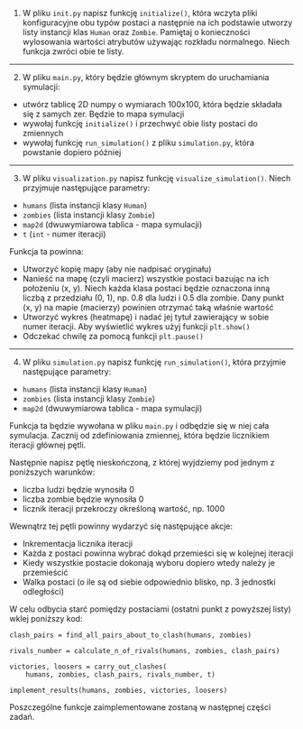 1. W pliku `init.py` napisz funkcję `initialize()`, która wczyta pliki konfiguracyjne obu typów postaci a następnie na ich podstawie utworzy listy instancji klas `Human` oraz `Zombie`. Pamiętaj o konieczności wylosowania wartości atrybutów używając rozkładu normalnego. Niech funkcja zwróci obie te listy.

---
2. W pliku `main.py`, który będzie głównym skryptem do uruchamiania symulacji:
 - utwórz tablicę 2D numpy o wymiarach 100x100, która będzie składała się z samych zer. Będzie to mapa symulacji
 - wywołaj funkcję `initialize()` i przechwyć obie listy postaci do zmiennych
 - wywołaj funkcję `run_simulation()` z pliku `simulation.py`, która powstanie dopiero później

---
3. W pliku `visualization.py` napisz funkcję `visualize_simulation()`. Niech przyjmuje następujące parametry:
 - `humans` (lista instancji klasy `Human`) 
 - `zombies` (lista instancji klasy `Zombie`)
 - `map2d` (dwuwymiarowa tablica - mapa symulacji)
 - `t` (`int` - numer iteracji)

Funkcja ta powinna:
- Utworzyć kopię mapy (aby nie nadpisać oryginału)
- Nanieść na mapę (czyli macierz) wszystkie postaci bazując na ich położeniu (x, y). Niech każda klasa postaci będzie oznaczona inną liczbą z przedziału (0, 1), np. 0.8 dla ludzi i 0.5 dla zombie. Dany punkt (x, y) na mapie (macierzy) powinien otrzymać taką właśnie wartość 
- Utworzyć wykres (heatmapę) i nadać jej tytuł zawierający w sobie numer iteracji. Aby wyświetlić wykres użyj funkcji `plt.show()`
- Odczekać chwilę za pomocą funkcji `plt.pause()` 

---
4. W pliku `simulation.py` napisz funkcję `run_simulation()`, która przyjmie następujące parametry:
- `humans` (lista instancji klasy `Human`)
- `zombies` (lista instancji klasy `Zombie`)
- `map2d` (dwuwymiarowa tablica - mapa symulacji)

Funkcja ta będzie wywołana w pliku `main.py` i odbędzie się w niej cała symulacja. Zacznij od zdefiniowania zmiennej, która będzie licznikiem iteracji głównej pętli.

Następnie napisz pętlę nieskończoną, z której wyjdziemy pod jednym z poniższych warunków:
- liczba ludzi będzie wynosiła 0
- liczba zombie będzie wynosiła 0
- licznik iteracji przekroczy określoną wartość, np. 1000

Wewnątrz tej pętli powinny wydarzyć się następujące akcje:
- Inkrementacja licznika iteracji
- Każda z postaci powinna wybrać dokąd przemieści się w kolejnej iteracji
- Kiedy wszystkie postacie dokonają wyboru dopiero wtedy należy je przemieścić
- Walka postaci (o ile są od siebie odpowiednio blisko, np. 3 jednostki odległości)

W celu odbycia starć pomiędzy postaciami (ostatni punkt z powyższej listy) wklej poniższy kod:
```
clash_pairs = find_all_pairs_about_to_clash(humans, zombies)

rivals_number = calculate_n_of_rivals(humans, zombies, clash_pairs)

victories, loosers = carry_out_clashes(
    humans, zombies, clash_pairs, rivals_number, t)

implement_results(humans, zombies, victories, loosers)
```

Poszczególne funkcje zaimplementowane zostaną w następnej części zadań.
